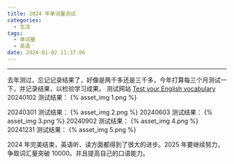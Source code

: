 ```yaml
---
title: 2024 年单词量测试
categories:
  - 生活
tags:
  - 单词量
  - 英语
date: 2024-01-02 11:37:06
---
```


---

去年测过，忘记记录结果了，好像是两千多还是三千多，今年打算每三个月测试一下，并记录结果，以检验学习成果。
测试网站 [Test your English vocabulary](https://preply.com/en/learn/english/test-your-vocab)
20240102 测试结果：
{% asset_img 1.png %}

<!-- more -->

20240301 测试结果：
{% asset_img 2.png %}
20240603 测试结果：
{% asset_img 3.png %}
20240902 测试结果：
{% asset_img 4.png %}
20241231 测试结果：
{% asset_img 5.png %}

2024 年完美结束，英语听、读方面都得到了很大的进步。2025 年要继续努力，争取词汇量突破 10000。并且提高自己的口语能力。
